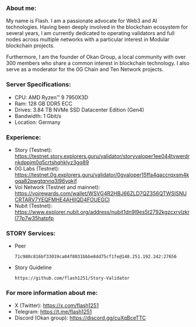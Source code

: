 ### About me:
My name is Flash. I am a passionate advocate for Web3 and AI technologies. Having been deeply involved in the blockchain ecosystem for several years, I am currently dedicated to operating validators and full nodes across multiple networks with a particular interest in Modular blockchain projects.

Furthermore, I am the founder of Okan Group, a local community with over 300 members who share a common interest in blockchain technology. I also serve as a moderator for the 0G Chain and Ten Network projects.

### Server Specifications:
- CPU: AMD Ryzen™ 9 7950X3D
- Ram: 128 GB DDR5 ECC
- Drives: 3.84 TB NVMe SSD Datacenter Edition (Gen4)
- Bandwidth: 1 Gbit/s
- Location: Germany

### Experience:
- Story (Testnet): https://testnet.story.explorers.guru/validator/storyvaloper1ee044tvwerdrnkdppjm0q5crtshqhklyz3gq89
- 0G Labs (Testnet): https://testnet.0g.explorers.guru/validator/0gvaloper15ffa4qaccrqxsm4kgqa82pwgtqnnq3l96yqkjf
- Voi Network (Testnet and mainnet): https://voirewards.com/wallet/WSVG4R2HBJ66ZLD7QZ356QTWSISNUCRTARV7YEQFMHE4AHIIQD4FOUEGCI
- Nubit (Testnet): https://www.explorer.nubit.org/address/nubit1dn9l9es5t2792kgzcxrvlzkrl77p7w35hatpfp

### STORY Services:
- Peer
  ```
  71c980c816bf33019ca04f8031bbbe8dd75cf1fe@148.251.192.242:27656
  ```
- Story Guideline
  ```
  https://github.com/flash1251/Story-Validator
  ```
### For more information about me:
  - X (Twitter): https://x.com/flash1251
  - Telegram: https://t.me/flash1251
  - Discord (Okan group): https://discord.gg/cuXqBceTTC
